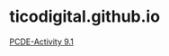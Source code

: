 # ticodigital.github.io

<p><a href="https://ticodigital.github.io/PCDE-Activity-9.1/" title="PCDE-Activity 9.1">PCDE-Activity 9.1</a></p>
